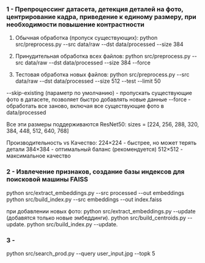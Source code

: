 
### 1 - Препроцессинг датасета, детекция деталей на фото, центрирование кадра, приведение к единому размеру, при необходимости повышение контрастности

1. Обычная обработка (пропуск существующих):
python src/preprocess.py --src data/raw --dst data/processed --size 384

2. Принудительная обработка всех файлов:
python src/preprocess.py --src data/raw --dst data/processed --size 384 --force

3. Тестовая обработка новых файлов:
python src/preprocess.py --src data/raw --dst data/processed --size 512 --test --limit 50

--skip-existing (параметр по умолчанию) - пропускать существующие фото в датасете, позволяет быстро добавлять новые данные
--force - обработать все заново, включая все существующие фото в data/processed

Все эти размеры поддерживаются ResNet50:
sizes = [224, 256, 288, 320, 384, 448, 512, 640, 768]

Производительность vs Качество:
224×224 - быстрее, но может терять детали
384×384 - оптимальный баланс (рекомендуется)
512×512 - максимальное качество

### 2 - Извлечение признаков, создание базы индексов для поисковой машины FAISS

python src/extract_embeddings.py --src processed --out embeddings
python src/build_index.py --src embeddings --out index.faiss

при добавлении новых фото:
python src/extract_embeddings.py --update (добавятся только новые эмбеддинги).
python src/build_centroids.py --update.
python src/build_index.py --update.



### 3 - 


python src/search_prod.py --query user_input.jpg --topk 5
